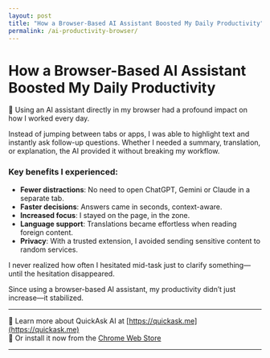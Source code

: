 ```yaml
---
layout: post
title: "How a Browser-Based AI Assistant Boosted My Daily Productivity"
permalink: /ai-productivity-browser/
---
```

# How a Browser-Based AI Assistant Boosted My Daily Productivity

🧠 Using an AI assistant directly in my browser had a profound impact on how I worked every day.

Instead of jumping between tabs or apps, I was able to highlight text and instantly ask follow-up questions. Whether I needed a summary, translation, or explanation, the AI provided it without breaking my workflow.

### Key benefits I experienced:

- **Fewer distractions**: No need to open ChatGPT, Gemini or Claude in a separate tab.
- **Faster decisions**: Answers came in seconds, context-aware.
- **Increased focus**: I stayed on the page, in the zone.
- **Language support**: Translations became effortless when reading foreign content.
- **Privacy**: With a trusted extension, I avoided sending sensitive content to random services.

I never realized how often I hesitated mid-task just to clarify something—until the hesitation disappeared.

Since using a browser-based AI assistant, my productivity didn’t just increase—it stabilized.

---

🔗 Learn more about QuickAsk AI at [https://quickask.me](https://quickask.me)  
🧩 Or install it now from the [Chrome Web Store](https://chromewebstore.google.com/detail/quickask-ai-d%E1%BB%8Bch-ho%E1%BA%B7c-h%E1%BB%8Fi/jnejgogaflifpdgecjfhpgdiabbeipag)

---
